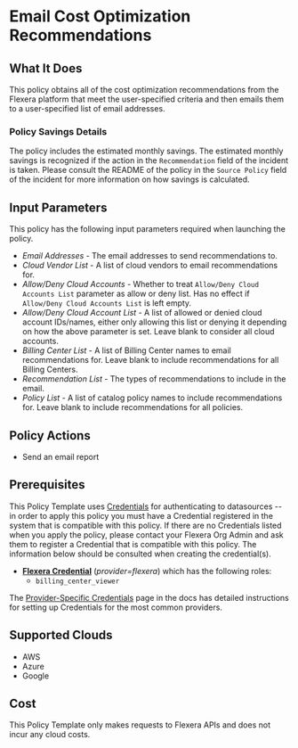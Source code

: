 # Email Cost Optimization Recommendations

## What It Does

This policy obtains all of the cost optimization recommendations from the Flexera platform that meet the user-specified criteria and then emails them to a user-specified list of email addresses.

### Policy Savings Details

The policy includes the estimated monthly savings. The estimated monthly savings is recognized if the action in the `Recommendation` field of the incident is taken. Please consult the README of the policy in the `Source Policy` field of the incident for more information on how savings is calculated.

## Input Parameters

This policy has the following input parameters required when launching the policy.

- *Email Addresses* - The email addresses to send recommendations to.
- *Cloud Vendor List* - A list of cloud vendors to email recommendations for.
- *Allow/Deny Cloud Accounts* - Whether to treat `Allow/Deny Cloud Accounts List` parameter as allow or deny list. Has no effect if `Allow/Deny Cloud Accounts List` is left empty.
- *Allow/Deny Cloud Account List* - A list of allowed or denied cloud account IDs/names, either only allowing this list or denying it depending on how the above parameter is set. Leave blank to consider all cloud accounts.
- *Billing Center List* - A list of Billing Center names to email recommendations for. Leave blank to include recommendations for all Billing Centers.
- *Recommendation List* - The types of recommendations to include in the email.
- *Policy List* - A list of catalog policy names to include recommendations for. Leave blank to include recommendations for all policies.

## Policy Actions

- Send an email report

## Prerequisites

This Policy Template uses [Credentials](https://docs.flexera.com/flexera/EN/Automation/ManagingCredentialsExternal.htm) for authenticating to datasources -- in order to apply this policy you must have a Credential registered in the system that is compatible with this policy. If there are no Credentials listed when you apply the policy, please contact your Flexera Org Admin and ask them to register a Credential that is compatible with this policy. The information below should be consulted when creating the credential(s).

- [**Flexera Credential**](https://docs.flexera.com/flexera/EN/Automation/ProviderCredentials.htm) (*provider=flexera*) which has the following roles:
  - `billing_center_viewer`

The [Provider-Specific Credentials](https://docs.flexera.com/flexera/EN/Automation/ProviderCredentials.htm) page in the docs has detailed instructions for setting up Credentials for the most common providers.

## Supported Clouds

- AWS
- Azure
- Google

## Cost

This Policy Template only makes requests to Flexera APIs and does not incur any cloud costs.
